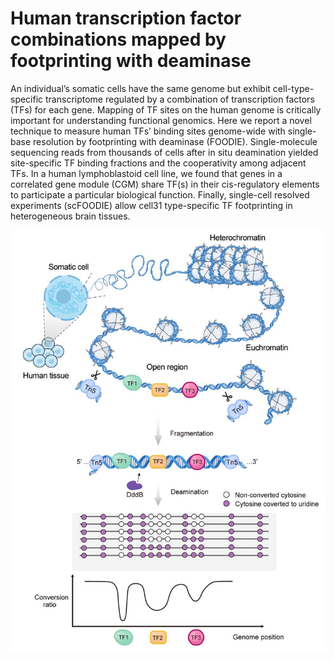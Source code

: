 # Human transcription factor combinations mapped by footprinting with deaminase

An individual’s somatic cells have the same genome but exhibit cell-type-specific
transcriptome regulated by a combination of transcription factors (TFs) for each gene. Mapping of
TF sites on the human genome is critically important for understanding functional genomics. Here
we report a novel technique to measure human TFs’ binding sites genome-wide with single-base
resolution by footprinting with deaminase (FOODIE). Single-molecule sequencing reads from
thousands of cells after in situ deamination yielded site-specific TF binding fractions and the
cooperativity among adjacent TFs. In a human lymphoblastoid cell line, we found that genes in a
correlated gene module (CGM) share TF(s) in their cis-regulatory elements to participate a
particular biological function. Finally, single-cell resolved experiments (scFOODIE) allow cell31 type-specific TF footprinting in heterogeneous brain tissues.


![alt text](https://github.com/gaolong/foodie/blob/main/foodie_overview.JPG?raw=true)
